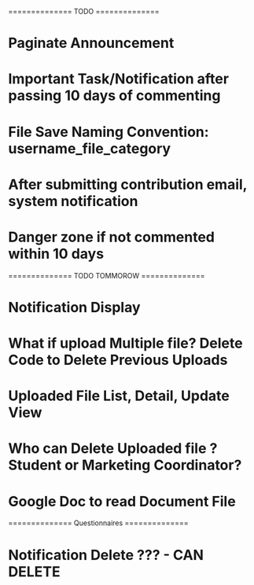 
============== TODO ==============
#   Paginate Announcement
#   Important Task/Notification after passing 10 days of commenting
#   File Save Naming Convention: username_file_category
#   After submitting contribution email, system notification
#   Danger zone if not commented within 10 days

============== TODO TOMMOROW ==============
# Notification Display
# What if upload Multiple file? Delete Code to Delete Previous Uploads
# Uploaded File List, Detail, Update View
# Who can Delete Uploaded file ? Student or Marketing Coordinator?
# Google Doc to read Document File

============== Questionnaires ==============
# Notification Delete ??? - CAN DELETE